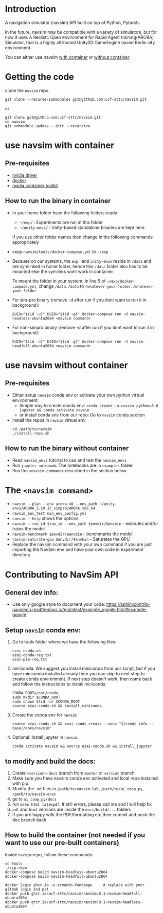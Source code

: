 # Introduction 
A navigation simulator (navsim) API built on top of Python, Pytorch.

In the future, navsim may be compatible with a variety of simulators, but for now it uses A Realistc Open environment for Rapid Agent training(ARORA) Simulator, that is a highly attributed Unity3D GameEngine based Berlin city environment.

You can either use navsim [with container](#use-navsim-with-container) or [without container](#use-navsim-without-container).

# Getting the code

clone the `navsim` repo:

```
git clone --recurse-submodules git@github.com:ucf-sttc/navsim.git
```
or
```
git clone git@github.com:ucf-sttc/navsim.git
cd navsim
git submodule update --init --recursive
```


# use navsim with container

## Pre-requisites

* [nvidia driver](https://github.com/NVIDIA/nvidia-docker/wiki/Frequently-Asked-Questions#how-do-i-install-the-nvidia-driver)
* [docker](https://docs.docker.com/get-docker/)
* [nvidia container toolkit](https://github.com/NVIDIA/nvidia-docker)

## How to run the binary in container

* In your home folder have the following folders ready:
  * `~/exp/` : Experiments are run in this folder
  * `~/unity-envs/` : Unity-based standalone binaries are kept here

  If you use other folder names then change in the following commands appropriately

* copy `navsim/tools/docker-compose.yml` to `~/exp`

* Because on our systems, the `exp ` and `unity-envs` reside in `/data` and are symlinked in home folder, hence this `/data` folder also has to be mounted else the symlinks wont work in container. 

  To mount the folder in your system, in line 5 of `~/exp/docker-compose.yml`, change `/data:/data` to `/whatever-your-folder:/whatever-your-folder`

* For sim-pro binary (remove -d after run if you dont want to run it in background):

  ```
  DUID="$(id -u)" DGID="$(id -g)" docker-compose run -d navsim-headless-ubuntu2004 <navsim command>
  ```

* For non-simpro binary (remove -d after run if you dont want to run it in background):

  ```
  DUID="$(id -u)" DGID="$(id -g)" docker-compose run -d navsim-headfull-ubuntu2004 <navsim command>
  ```

# use navsim without container

## Pre-requisites

* Either setup `navsim` conda env or activate your own python virtual environment:
  * Simple way to create conda env: `conda create -n navsim python=3.8 jupyter && conda activate navsim`
  * or install conda env from our repo: Go to `navsim` conda section
* Install the repos in `navsim` virtual env
  ```
  cd /path/to/navsim
  ./install-repo.sh
  ```

## How to run the binary without container

* Read `navsim_envs` tutorial to use and test the `navsim_envs`
* Run `jupyter notebook`. The notebooks are in `examples` folder.
* Run the `<navsim-command>` described in the section below

# The `<navsim command>`

* `navsim --plan --env arora-v0 --env_path ~/unity-envs/ARORA_2.10.17_simpro/ARORA.x86_64`
* `navsim_env_test min_env_config.yml`
* `navsim --help` shows the options
* `navsim --run_id $run_id --env_path $envdir/$envbin` - executes and/or trains the model
* `navsim-benchmark $envdir/$envbin` - benchmarks the model
* `navsim-saturate-gpu $envdir/$envbin` - Saturates the GPU
* Replace the navsim command with your own command if you are just importing
  the NavSim env and have your own code in experiment directory.

# Contributing to NavSim API

## General dev info:
* Use only google style to document your code:
  https://sphinxcontrib-napoleon.readthedocs.io/en/latest/example_google.html#example-google

## Setup `navsim` conda env:
1. Go to tools folder where we have the following files:
    ```
    ezai-conda.sh
    ezai-conda-req.txt
    ezai-pip-req.txt
    ```
3. miniconda: We suggest you install miniconda from our script, but if you have
   miniconda installed already then you can skip to next step to create conda
   environment. If next step doesn't work, then come back and follow the
   instructions to install miniconda.
    ```
    CONDA_ROOT=/opt/conda
    sudo mkdir $CONDA_ROOT
    sudo chown $(id -u) $CONDA_ROOT
    source ezai-conda.sh && install_miniconda
    ```
4. Create the conda env for `navsim`
    ```
    source ezai-conda.sh && ezai_conda_create --venv "$(conda info --base)/envs/navsim"
    ```
5. Optional: Install jupyter in `navsim`
    ```
    conda activate navsim && source ezai-conda.sh && install_jupyter
    ```
   
## to modify and build the docs:

1. Create `<version>-docs` branch from `master` or `version` branch
2. Make sure you have navsim conda env activated and local repo installed with pip.
3. Modify the `.md` files in `/path/to/navsim-lab`, `/path/to/ai_coop_py`, `/path/to/navsim-envs`
4. go to `ai_coop_py/docs`
5. run `make html latexpdf`. If still errors, please call me and I will help fix
6. `pdf` and `html` versions are inside the `docs/build/...` folders
7. If you are happy with the PDF/formatting etc then commit and push the doc branch back

## How to build the container (not needed if you want to use our pre-built containers)

Inside `navsim` repo, follow these commands:

```shell
cd tools
./zip-repo
docker-compose build navsim-headless-ubuntu2004
docker-compose build navsim-headfull-ubuntu2004

docker login ghcr.io -u armando-fandango     # replace with your github login and pat
docker push ghcr.io/ucf-sttc/navsim/navsim:0.1-navsim-headfull-ubuntu2004
docker push ghcr.io/ucf-sttc/navsim/navsim:0.1-navsim-headless-ubuntu2004
```
